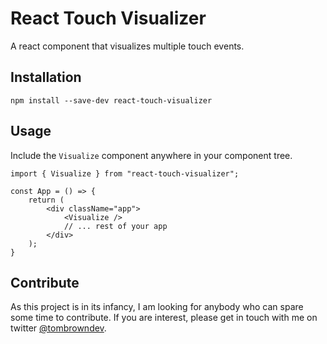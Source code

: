 # React Touch Visualizer

A react component that visualizes multiple touch events. 

## Installation

```
npm install --save-dev react-touch-visualizer
```

## Usage

Include the `Visualize` component anywhere in your component tree.

```
import { Visualize } from "react-touch-visualizer";

const App = () => {
    return (
        <div className="app">
            <Visualize />
            // ... rest of your app
        </div>
    );
}
```

## Contribute

As this project is in its infancy, I am looking for anybody who can spare some time to contribute. If you are interest, please get in touch with me on twitter [@tombrowndev](https://www.twitter.com/tombrowndev).